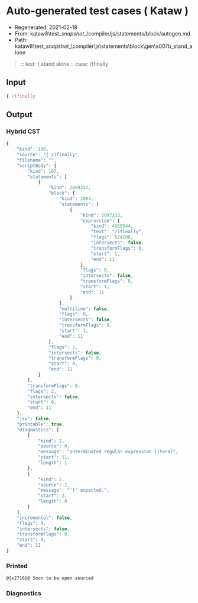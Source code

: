 # Auto-generated test cases ( Kataw )
- Regenerated: 2021-02-18
- From: kataw8\test\__snapshot__/compiler/js/statements/block/autogen.md
- Path: kataw8\test\__snapshot__\compiler\js\statements\block\gen\x007b_stand_alone
> :: test: { stand alone
> :: case: /)finally
## Input

`````js
{ /)finally
`````

## Output


### Hybrid CST


```javascript
{
    "kind": 196,
    "source": "{ /)finally",
    "filename": "",
    "scriptBody": {
        "kind": 197,
        "statements": [
            {
                "kind": 2099237,
                "block": {
                    "kind": 2084,
                    "statements": [
                        {
                            "kind": 2097233,
                            "expression": {
                                "kind": 4260544,
                                "text": "/)finally",
                                "flags": 524288,
                                "intersects": false,
                                "transformFlags": 0,
                                "start": 1,
                                "end": 11
                            },
                            "flags": 0,
                            "intersects": false,
                            "transformFlags": 0,
                            "start": 1,
                            "end": 11
                        }
                    ],
                    "multiline": false,
                    "flags": 0,
                    "intersects": false,
                    "transformFlags": 0,
                    "start": 1,
                    "end": 11
                },
                "flags": 2,
                "intersects": false,
                "transformFlags": 0,
                "start": 0,
                "end": 11
            }
        ],
        "transformFlags": 0,
        "flags": 2,
        "intersects": false,
        "start": 0,
        "end": 11
    },
    "jsx": false,
    "printable": true,
    "diagnostics": [
        {
            "kind": 2,
            "source": 0,
            "message": "Unterminated regular expression literal",
            "start": 11,
            "length": 1
        },
        {
            "kind": 2,
            "source": 2,
            "message": "'}' expected.",
            "start": 2,
            "length": 0
        }
    ],
    "incremental": false,
    "flags": 0,
    "intersects": false,
    "transformFlags": 0,
    "start": 0,
    "end": 11
}
```

### Printed


```javascript
@{x2716}@ Soon to be open sourced
```

### Diagnostics


```javascript

```

